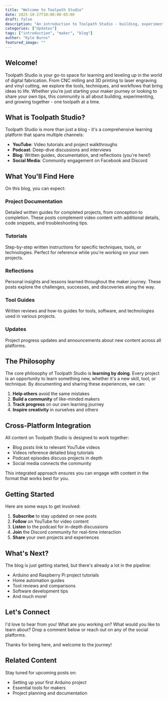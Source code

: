 ```yaml
---
title: "Welcome to Toolpath Studio"
date: 2025-10-27T10:00:00-05:00
draft: false
description: "An introduction to Toolpath Studio - building, experimenting, and growing together"
categories: ["Updates"]
tags: ["introduction", "maker", "blog"]
author: "Kyle Burns"
featured_image: ""
---
```


## Welcome!

Toolpath Studio is your go-to space for learning and leveling up in the world of digital fabrication. From CNC milling and 3D printing to laser engraving and vinyl cutting, we explore the tools, techniques, and workflows that bring ideas to life. Whether you’re just starting your maker journey or looking to share your own tips, this community is all about building, experimenting, and growing together - one toolpath at a time.

## What is Toolpath Studio?

Toolpath Studio is more than just a blog - it's a comprehensive learning platform that spans multiple channels:

- **YouTube**: Video tutorials and project walkthroughs
- **Podcast**: Deep-dive discussions and interviews
- **Blog**: Written guides, documentation, and reflections (you're here!)
- **Social Media**: Community engagement on Facebook and Discord

## What You'll Find Here

On this blog, you can expect:

### Project Documentation
Detailed written guides for completed projects, from conception to completion. These posts complement video content with additional details, code snippets, and troubleshooting tips.

### Tutorials
Step-by-step written instructions for specific techniques, tools, or technologies. Perfect for reference while you're working on your own projects.

### Reflections
Personal insights and lessons learned throughout the maker journey. These posts explore the challenges, successes, and discoveries along the way.

### Tool Guides
Written reviews and how-to guides for tools, software, and technologies used in various projects.

### Updates
Project progress updates and announcements about new content across all platforms.

## The Philosophy

The core philosophy of Toolpath Studio is **learning by doing**. Every project is an opportunity to learn something new, whether it's a new skill, tool, or technique. By documenting and sharing these experiences, we can:

1. **Help others** avoid the same mistakes
2. **Build a community** of like-minded makers
3. **Track progress** on our own learning journey
4. **Inspire creativity** in ourselves and others

## Cross-Platform Integration

All content on Toolpath Studio is designed to work together:

- Blog posts link to relevant YouTube videos
- Videos reference detailed blog tutorials
- Podcast episodes discuss projects in depth
- Social media connects the community

This integrated approach ensures you can engage with content in the format that works best for you.

## Getting Started

Here are some ways to get involved:

1. **Subscribe** to stay updated on new posts
2. **Follow** on YouTube for video content
3. **Listen** to the podcast for in-depth discussions
4. **Join** the Discord community for real-time interaction
5. **Share** your own projects and experiences

## What's Next?

The blog is just getting started, but there's already a lot in the pipeline:

- Arduino and Raspberry Pi project tutorials
- Home automation guides
- Tool reviews and comparisons
- Software development tips
- And much more!

## Let's Connect

I'd love to hear from you! What are you working on? What would you like to learn about? Drop a comment below or reach out on any of the social platforms.

Thanks for being here, and welcome to the journey!

## Related Content

Stay tuned for upcoming posts on:
- Setting up your first Arduino project
- Essential tools for makers
- Project planning and documentation

